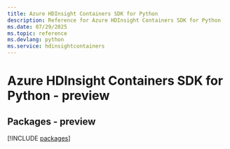 ```yaml
---
title: Azure HDInsight Containers SDK for Python
description: Reference for Azure HDInsight Containers SDK for Python
ms.date: 07/29/2025
ms.topic: reference
ms.devlang: python
ms.service: hdinsightcontainers
---
```

# Azure HDInsight Containers SDK for Python - preview
## Packages - preview
[!INCLUDE [packages](hdinsight-containers-index.md)]